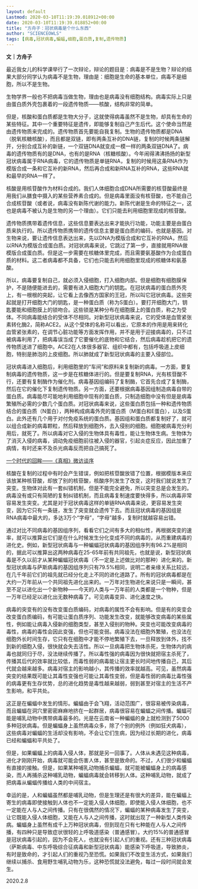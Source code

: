 ```yaml
---
layout: default
Lastmod: 2020-03-10T11:19:39.018912+00:00
date: 2020-03-10T11:19:39.018852+00:00
title: "方舟子：冠状病毒是个什么东西"
author: "SCIENCEOWLS"
tags: [病毒,冠状病毒,蝙蝠,细胞,蛋白质,复制,遗传物质]
---
```


**文｜方舟子**

最近我女儿的科学课举行了一次辩论，辩论的题目是：病毒是不是生物？辩论的结果大部分同学认为病毒不是生物，理由是：细胞是生命的基本单位，病毒不是细胞，所以不是生物。

生物学界一般也不把病毒当做生物，理由也是病毒没有细胞结构。病毒实际上只是由蛋白质外壳包裹着的一段遗传物质——核酸，结构非常的简单。

但是，核酸和蛋白质都是生物大分子，这就使得病毒虽然不是生物，却具有生命的某些特征。其中一个重要特征是遗传，即能够复制自己产生后代。这个使命当然是由遗传物质来完成的。遗传物质首先要能自我复制。生物的遗传物质都是DNA（脱氧核糖核酸），而且都是双链，即有两条互补的DNA链，复制的时候两条链解开，分别合成互补的新链，一个双链DNA就变成一模一样的两条双链DNA了。病毒的遗传物质有的是DNA，也有的是RNA（核糖核酸）。今年闹得沸沸扬扬的新型冠状病毒属于RNA病毒，它的遗传物质是单链RNA，复制的时候用这条RNA作为模版合成一条和它互补的新RNA，然后再合成和新RNA互补的RNA，这些RNA就和最早的RNA一样了。

核酸是用核苷酸作为材料合成的。我们人体细胞合成DNA所需要的核苷酸最终是用我们从膳食中摄入的某些营养素合成的。但是病毒里面没有核苷酸，也不能自己合成核苷酸（或者说，病毒没有新陈代谢的能力。新陈代谢是生命的特征之一，这也是病毒不被认为是生物的另一个理由）。它们只能去利用细胞里现成的核苷酸。

遗传物质携带着遗传信息，这些信息要表达出来才能执行功能，功能主要是由蛋白质来执行的。所以遗传物质携带的遗传信息主要是蛋白质的编码，也就是基因。对生物来说，要让遗传信息表达出来，先以DNA为模版合成和它互补的RNA，然后以RNA为模版合成蛋白质。对冠状病毒来说，它跳过了第一步，直接就用RNA做模版合成蛋白质。但是这一步需要在核糖体里完成，而且需要氨基酸作为合成蛋白质的材料。这二者病毒都不具备，它们也只能去利用细胞里现成的核糖体和氨基酸。

所以，病毒要复制自己，就必须入侵细胞，打入细胞内部。但是细胞有细胞膜保护，不是随便能进去的，需要有进入细胞大门的钥匙。在冠状病毒的蛋白质外壳上，有一根根的突起，让它看上去像西方国家的王冠，所以叫它冠状病毒。这些突起就是打开细胞大门的钥匙，是一种蛋白质（称为S蛋白）。要打开细胞大门，钥匙要能和细胞膜上的锁吻合。这些锁是某种分布在细胞膜上的蛋白质，称之为受体。不同病毒能结合的受体不尽相同。对新型冠状病毒来说，它的受体是血管紧张素转化酶2，简称ACE2。从这个受体的名称可以看出，它原本的作用是用来转化血管紧张素的，在调节心脏功能等方面发挥作用，并不是用于迎接病毒的，只不过被病毒利用了，把病毒误当成了它要催化的底物和它结合，然后病毒趁机把它的遗传物质送进了细胞中。ACE2在人体很多器官、组织中都有，包括呼吸道上皮细胞，特别是肺泡的上皮细胞。所以肺就成了新型冠状病毒的主要入侵部位。

冠状病毒进入细胞后，利用细胞里的“车间”和原料来复制新的病毒。一方面，要复制病毒的遗传物质，这一步是在核糖体进行的。但是要复制RNA，光有核苷酸不行，还要有复制酶作为催化剂。病毒基因组编码了复制酶，它首先合成了复制酶，然后在它的催化下复制遗传物质。另一方面，还要根据病毒基因组制造病毒自带的蛋白质。病毒能尽可能地利用细胞中现有的蛋白质，只制造细胞中没有但是是病毒繁殖所必需的少数几个蛋白质。对冠状病毒来说，这些蛋白质包括一种和遗传物质结合的蛋白质（N蛋白），两种构成病毒外壳的蛋白质（M蛋白和E蛋白），以及S蛋白。此外还有几个用于对付免疫系统的蛋白质。基因组和蛋白质都复制好了，就可以组合成新的病毒颗粒，然后释放到细胞外，去入侵别的细胞。细胞被病毒充分利用后，就死了。所以病毒对它入侵的生物体具有毒性，能让生物体生病。生物体为了消灭入侵的病毒，调动免疫细胞前往被入侵的器官，引起炎症反应，因此加重了病情，有时还来不及杀光病毒反而把自己搞死了。

[一个时代的回眸——《真相》微访谈序](https://mp.weixin.qq.com/s?__biz=MzU2NDA5OTQyOQ==&mid=2247485993&idx=1&sn=cf9e9b25c69d10582a42c10dcf32cd4c&scene=21#wechat_redirect)

核酸在复制的过程中有时会产生错误，例如把核苷酸放错了位置，根据模版本来应该放某种核苷酸，却放了别的核苷酸，核酸序列发生了改变，这时我们就说发生了突变。生物体对此有一套纠错机制，但是不能完全避免，所以突变总是会发生的。病毒没有或只有简陋的复制纠错机制，而且病毒复制速度要快得多，所以病毒非常容易发生突变。尤其是对于冠状病毒这样的单链RNA病毒来说，更容易发生突变，因为它只有一条链，发生了突变就会遗传下去。而且冠状病毒的基因组是RNA病毒中最大的，多达3万个“字母”，“字母”越多，复制时就越容易出错。

通过对比不同病毒的基因组序列，看看它们之间有多大的相似性，再根据突变的速率，就可以推算出它们是在什么时候发生分化变成不同的病毒的，从而重建病毒的进化史。例如，新型冠状病毒与一种蝙蝠冠状病毒的基因组序列有96.2%是相同的，据此可以推算出这两种病毒在25-65年前有共同祖先，也就是说，新型冠状病毒是不久以前才从某种蝙蝠冠状病毒（不一定是上述做比对的那种）进化来的。新型冠状病毒与萨斯病毒的基因组序列只有79.5%相同，说明二者亲缘关系比较远，在几千年前它们的祖先就已经分化走上不同的进化道路了。所有的冠状病毒都是在大约一万年前从一个共同祖先进化出来的。一万年对生物进化来说只是一瞬间，甚至不足以进化出一个新物种——今天的人类与一万年前的人类都是一个物种，但是一万年已经足以进化出无数种病毒了。可见病毒变异、进化速度之快。

病毒的突变有的没有改变蛋白质编码，对病毒的属性不会有影响。但是有的突变会改变蛋白质编码，有可能让蛋白质序列、功能发生改变，就能够改变病毒的某些属性，例如能让病毒入侵新的细胞类型，甚至入侵别的物种。突变也可能改变病毒的毒性，病毒的毒性会因此变强，但也可能变弱。病毒没法在细胞外繁殖，也没法在细胞外长时间生存，它只有在细胞中才能不停地繁殖下去，一旦释放到体外，找不到新的细胞入侵，很快就会失去活性。所以一旦病毒把生物体杀死，生物体内的病毒也就同归于尽，没法继续传播了。所以毒性强的病毒因为很快就把宿主杀死了，传播其后代的效率就比较低，而毒性弱的病毒能让宿主更长时间地传播自己，其后代就会越来越多。病毒对宿主的影响越小，其传播的效率就越高。可见，虽然病毒突变的结果既可能让其毒性变强也可能让其毒性变弱，但是毒性弱的病毒比毒性强的病毒更有生存优势，总的进化趋势是毒性越来越弱，弱到甚至对宿主的生活不产生影响，和平共处。

这正是在蝙蝠中发生的情形。蝙蝠由于会飞翔，活动范围广，很容易被传染病毒，而且蝙蝠在洞穴里密密麻麻地挤在一起群居，病毒很容易在蝙蝠之间传播。蝙蝠可能是哺乳动物中携带病毒最多的。光是在云南省一种蝙蝠的身上就检测到了5000多种冠状病毒。但是蝙蝠身上虽然病毒众多，除了个别的例外（例如狂犬病毒），这些病毒对蝙蝠的生活却没有影响，不会让它们生病，因为经过长期的进化，病毒已经和蝙蝠和平共处了。

但是，如果蝙蝠上的病毒入侵人体，那就是另一回事了。人体从未遇见这种病毒，进化才刚刚开始，病毒就可能会伤害人体，甚至是致命的。不过，人们很少和蝙蝠有直接的接触。但是，如果某种哺乳动物捕杀蝙蝠，就可能被蝙蝠身上的病毒感染，而人再捕杀这种哺乳动物，蝙蝠病毒就会转移到人体。这种哺乳动物，就成了把病毒从蝙蝠传播给人类的中间宿主。

幸运的是，人和蝙蝠虽然都是哺乳动物，但是生理还是有很大的差异，能在蝙蝠上寄生的病毒即使接触到人体也不一定能入侵人体细胞，即使能入侵人体细胞，也不一定能在人与人之间传播。只有在很偶然的情况下，蝙蝠的某种病毒发生了突变，让它既能入侵人体细胞，又能在人与人之间传播，这时就出现了一种新型人类传染病。蝙蝠身上虽然有成千上万种冠状病毒，但到现在只有七种能在人与人之间传播，有四种只是导致症状很轻的上呼吸道感染（普通感冒）。大约15%的普通感冒是冠状病毒引起的，因为不会死人，也就没有引起人们的重视。还有三种冠状病毒（萨斯病毒、中东呼吸综合征病毒和新型冠状病毒）能感染下呼吸道，导致肺炎，有时是致命的，才引起人们的重视乃至恐慌。如果我们不改变生活方式，如果我们继续以捕杀、食用野生哺乳动物为乐，这种恐慌就没法避免，每过一段时间就会发生。

2020.2.8

